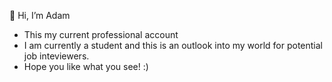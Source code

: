👋 Hi, I’m Adam
- This my current professional account
- I am currently a student and this is an outlook into my world for potential job inteviewers.
- Hope you like what you see! :)
